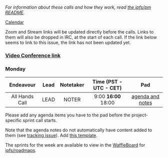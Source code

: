 _For information about these calls and how they work, read [the ipfs/pm README](https://github.com/ipfs/pm)._

[Calendar](https://calendar.google.com/calendar/embed?src=ipfs.io_eal36ugu5e75s207gfjcu0ae84@group.calendar.google.com)

Zoom and Stream links will be updated directly before the calls. Links to them will also be dropped in IRC, at the start of each call. If the link below seems to link to this issue, the link has not been updated yet.

### **[Video Conference link](https://zoom.us/j/779-351-365)**

### Monday

Endeavour      | Lead            | Notetaker | Time (PST - UTC - CET) | Pad
:------------: | :-------------: | :-------: | :--------------------: | :----:
All Hands Call | LEAD   | NOTER | 9:00 **16:00** 18:00  | [agenda and notes](HACKMD)

Please add any agenda items you have to the pad before the project-specific sprint call starts.

Note that the agenda notes do not automatically have content added to them (see [tracking issue](https://github.com/ipfs/node-github-issue-bot/issues/8)). Add [this template](https://raw.githubusercontent.com/ipfs/pm/master/templates/agenda-for-all-hands-call.md).

The sprints for the week are available to view in the [WaffleBoard](http://waffle.io/ipfs/roadmaps) for [ipfs/roadmaps](https://github.com/ipfs/roadmaps).
